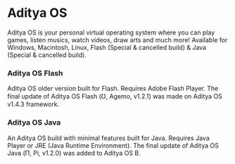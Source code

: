# Aditya OS

Aditya OS is your personal virtual operating system where you can play games, listen musics, watch videos, draw arts and much more!
Available for Windows, Macintosh, Linux, Flash (Special & cancelled build) & Java (Special & cancelled build).

### Aditya OS Flash
Aditya OS older version built for Flash. Requires Adobe Flash Player.
The final update of Aditya OS Flash (℧, Agemo, v1.2.1) was made on Aditya OS v1.4.3 framework.

### Aditya OS Java
An Aditya OS build with minimal features built for Java. Requires Java Player or JRE (Java Runtime Environment).
The final update of Aditya OS Java (Π, Pi, v1.2.0) was added to Aditya OS B.

